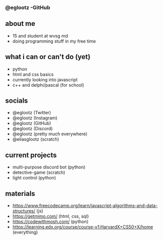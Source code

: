 ### @eglootz -GitHub

## about me
- 15 and student at wvsg md
- doing programming stuff in my free time

## what i can or can't do (yet)
- python
- html and css basics
- currently looking into javascript
- c++ and delphi/pascal (for school)

## socials
- @eglootz (Twitter)
- @eglootz (Instagram)
- @eglootz (GitHub)
- @eglootz (Discord)
- @eglootz (pretty much everywhere)
- @eliasglootz (scratch)

## current projects
- multi-purpose discord bot (python)
- detective-game (scratch)
- light control (python)

## materials
- https://www.freecodecamp.org/learn/javascript-algorithms-and-data-structures/ (js)
- https://getmimo.com/ (html, css, sql)
- https://codewithmosh.com/ (python)
- https://learning.edx.org/course/course-v1:HarvardX+CS50+X/home (everything)
